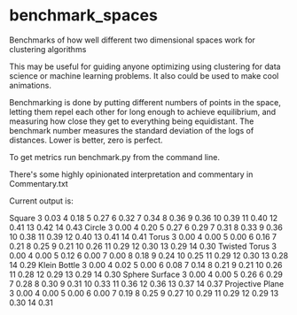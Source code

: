 # benchmark_spaces
Benchmarks of how well different two dimensional spaces work for clustering algorithms

This may be useful for guiding anyone optimizing using clustering for data science or machine learning problems. It also could be used to make cool animations.

Benchmarking is done by putting different numbers of points in the space,
letting them repel each other for long enough to achieve equilibrium, and
measuring how close they get to everything being equidistant. The benchmark
number measures the standard deviation of the logs of distances. Lower is
better, zero is perfect.

To get metrics run benchmark.py from the command line.

There's some highly opinionated interpretation and commentary in Commentary.txt

Current output is:

Square
 3 0.03
 4 0.18
 5 0.27
 6 0.32
 7 0.34
 8 0.36
 9 0.36
10 0.39
11 0.40
12 0.41
13 0.42
14 0.43
Circle
 3 0.00
 4 0.20
 5 0.27
 6 0.29
 7 0.31
 8 0.33
 9 0.36
10 0.38
11 0.39
12 0.40
13 0.41
14 0.41
Torus
 3 0.00
 4 0.00
 5 0.00
 6 0.16
 7 0.21
 8 0.25
 9 0.21
10 0.26
11 0.29
12 0.30
13 0.29
14 0.30
Twisted Torus
 3 0.00
 4 0.00
 5 0.12
 6 0.00
 7 0.00
 8 0.18
 9 0.24
10 0.25
11 0.29
12 0.30
13 0.28
14 0.29
Klein Bottle
 3 0.00
 4 0.02
 5 0.00
 6 0.08
 7 0.14
 8 0.21
 9 0.21
10 0.26
11 0.28
12 0.29
13 0.29
14 0.30
Sphere Surface
 3 0.00
 4 0.00
 5 0.26
 6 0.29
 7 0.28
 8 0.30
 9 0.31
10 0.33
11 0.36
12 0.36
13 0.37
14 0.37
Projective Plane
 3 0.00
 4 0.00
 5 0.00
 6 0.00
 7 0.19
 8 0.25
 9 0.27
10 0.29
11 0.29
12 0.29
13 0.30
14 0.31
